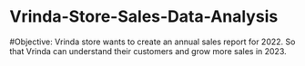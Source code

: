 # Vrinda-Store-Sales-Data-Analysis
#Objective:
Vrinda store wants to create an annual sales report for 2022. So that Vrinda can understand their customers and grow more sales in 2023.
